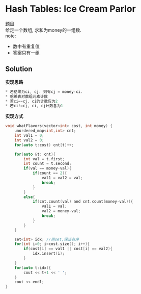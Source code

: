 # Hash Tables: Ice Cream Parlor

[题目](https://www.hackerrank.com/challenges/ctci-ice-cream-parlor/problem)  
给定一个数组, 求和为money的一组数.  
note:  
* 数中有重复值
* 答案只有一组

## Solution

**实现思路**  
```c
* 若结果为ci, cj. 则有cj = money-ci. 
* 哈希表对数组元素计数
* 若ci==cj, ci的计数应为2
* 若ci!=cj, ci, cj计数各为1
```

**实现方式**  
```c
void whatFlavors(vector<int> cost, int money) {
    unordered_map<int,int> cnt;
    int val1 = 0;
    int val2 = 0;
    for(auto t:cost) cnt[t]++;

    for(auto &t: cnt){
        int val = t.first;
        int count = t.second;
        if(val == money-val){
            if(count == 2){
                val1 = val2 = val;
                break;
            }
        }
        else{
            if(cnt.count(val) and cnt.count(money-val)){
                val1 = val;
                val2 = money-val;
                break;
            }
        }
    }

    set<int> idx; //用set,保证有序
    for(int i=0; i<cost.size(); i++){
        if(cost[i] == val1 || cost[i] == val2){
            idx.insert(i);
        }
    }
    for(auto t:idx){
        cout << t+1 << ' ';
    }
    cout << endl;
}
```
